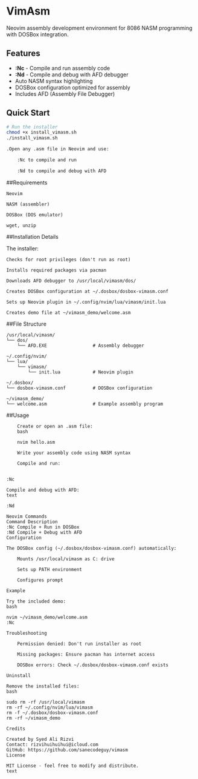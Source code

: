 # VimAsm

Neovim assembly development environment for 8086 NASM programming with DOSBox integration.

## Features

- **:Nc** - Compile and run assembly code
- **:Nd** - Compile and debug with AFD debugger  
- Auto NASM syntax highlighting
- DOSBox configuration optimized for assembly
- Includes AFD (Assembly File Debugger)

## Quick Start

```bash
# Run the installer
chmod +x install_vimasm.sh
./install_vimasm.sh

.Open any .asm file in Neovim and use:

    :Nc to compile and run

    :Nd to compile and debug with AFD
```
##Requirements

    Neovim

    NASM (assembler)

    DOSBox (DOS emulator)

    wget, unzip

##Installation Details

The installer:

    Checks for root privileges (don't run as root)

    Installs required packages via pacman

    Downloads AFD debugger to /usr/local/vimasm/dos/

    Creates DOSBox configuration at ~/.dosbox/dosbox-vimasm.conf

    Sets up Neovim plugin in ~/.config/nvim/lua/vimasm/init.lua

    Creates demo file at ~/vimasm_demo/welcome.asm

##File Structure

```
/usr/local/vimasm/
└── dos/
    └── AFD.EXE                 # Assembly debugger

~/.config/nvim/
└── lua/
    └── vimasm/
        └── init.lua            # Neovim plugin

~/.dosbox/
└── dosbox-vimasm.conf          # DOSBox configuration

~/vimasm_demo/
└── welcome.asm                 # Example assembly program
```
##Usage
```
    Create or open an .asm file:
    bash

    nvim hello.asm

    Write your assembly code using NASM syntax

    Compile and run:


:Nc

Compile and debug with AFD:
text

:Nd

Neovim Commands
Command	Description
:Nc	Compile + Run in DOSBox
:Nd	Compile + Debug with AFD
Configuration

The DOSBox config (~/.dosbox/dosbox-vimasm.conf) automatically:

    Mounts /usr/local/vimasm as C: drive

    Sets up PATH environment

    Configures prompt

Example

Try the included demo:
bash

nvim ~/vimasm_demo/welcome.asm
:Nc

Troubleshooting

    Permission denied: Don't run installer as root

    Missing packages: Ensure pacman has internet access

    DOSBox errors: Check ~/.dosbox/dosbox-vimasm.conf exists

Uninstall

Remove the installed files:
bash

sudo rm -rf /usr/local/vimasm
rm -rf ~/.config/nvim/lua/vimasm
rm -f ~/.dosbox/dosbox-vimasm.conf
rm -rf ~/vimasm_demo

Credits

Created by Syed Ali Rizvi
Contact: rizvihuihuihui@icloud.com
GitHub: https://github.com/sanecodeguy/vimasm
License

MIT License - feel free to modify and distribute.
text


